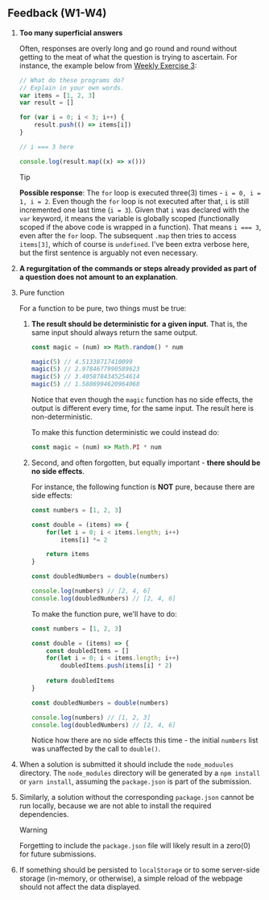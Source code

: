 ## Feedback (W1-W4)

1. **Too many superficial answers**

    Often, responses are overly long and go round and round without getting to the meat of what the question is trying to ascertain. For instance, the example below from [Weekly Exercise 3](https://github.com/TienSFU25/2650-weekly-exercises/tree/master/w3):

    ```ts
    // What do these programs do? 
    // Explain in your own words.
    var items = [1, 2, 3]
    var result = []

    for (var i = 0; i < 3; i++) {
        result.push(() => items[i])
    }

    // i === 3 here

    console.log(result.map((x) => x()))
    ```

    > [!TIP]
    > **Possible response**: 
    >  The `for` loop is executed three(3) times - `i = 0, i = 1, i = 2`. Even though the `for` loop is not executed after that, `i` is still incremented one last time (`i = 3`). Given that `i` was declared with the `var` keyword, it means the variable is globally scoped (functionally scoped if the above code is wrapped in a function). That means `i === 3`, even after the `for` loop. The subsequent `.map` then tries to access `items[3]`, which of course is `undefined`.
    > I've been extra verbose here, but the first sentence is arguably not even necessary.

2. **A regurgitation of the commands or steps already provided as part of a question does not amount to an explanation**.


3. Pure function

    For a function to be pure, two things must be true:
    
    1. **The result should be deterministic for a given input**. That is, the same input should always return the same output.
        ```ts
        const magic = (num) => Math.random() * num

        magic(5) // 4.51338717410099
        magic(5) // 2.9784677990589623
        magic(5) // 3.4058784345254614
        magic(5) // 1.5886994620964068
        ```
    
        Notice that even though the `magic` function has no side effects, the output is different every time, for the same input. The result here is non-deterministic.
    
        To make this function deterministic we could instead do:
        ```ts
        const magic = (num) => Math.PI * num
        ```

    2. Second, and often forgotten, but equally important - **there should be no side effects**. 

        For instance, the following function is **NOT** pure, because there are side effects:
        ```ts
        const numbers = [1, 2, 3]
        
        const double = (items) => {
            for(let i = 0; i < items.length; i++)
                items[i] *= 2
        
            return items
        }
    
        const doubledNumbers = double(numbers)
        
        console.log(numbers) // [2, 4, 6]
        console.log(doubledNumbers) // [2, 4, 6]
        ```
    
        To make the function pure, we'll have to do:
    
        ```ts
        const numbers = [1, 2, 3]
        
        const double = (items) => {
            const doubledItems = []
            for(let i = 0; i < items.length; i++)
                doubledItems.push(items[i] * 2)
                
            return doubledItems
        }
        
        const doubledNumbers = double(numbers)
        
        console.log(numbers) // [1, 2, 3]
        console.log(doubledNumbers) // [2, 4, 6]
        ```
    
        Notice how there are no side effects this time - the initial `numbers` list was unaffected by the call to `double()`.



4. When a solution is submitted it should include the `node_moduules` directory. The `node_modules` directory will be generated by a `npm install` or `yarn install`, assuming the `package.json` is part of the submission.

5. Similarly, a solution without the corresponding `package.json` cannot be run locally, because we are not able to install the required dependencies. 

    > [!WARNING]
    > Forgetting to include the `package.json` file will likely result in a zero(0) for future submissions.


6. If something should be persisted to `localStorage` or to some server-side storage (in-memory, or otherwise), a simple reload of the webpage should not affect the data displayed.